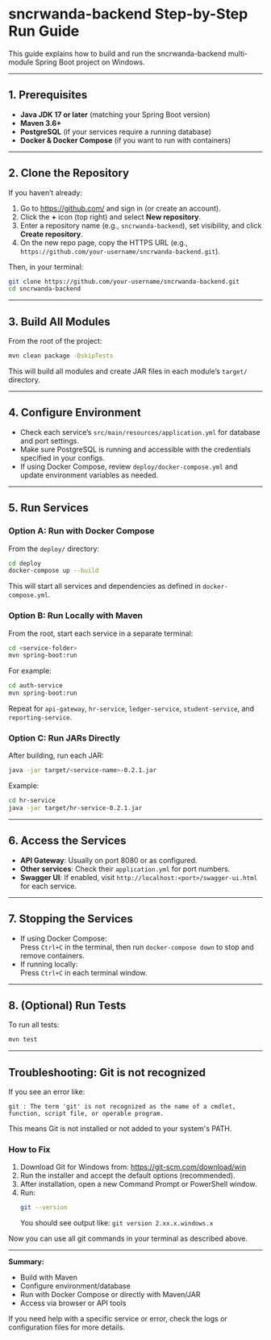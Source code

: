 # sncrwanda-backend Step-by-Step Run Guide

This guide explains how to build and run the sncrwanda-backend multi-module Spring Boot project on Windows.

---

## 1. Prerequisites

- **Java JDK 17 or later** (matching your Spring Boot version)
- **Maven 3.6+**
- **PostgreSQL** (if your services require a running database)
- **Docker & Docker Compose** (if you want to run with containers)

---

## 2. Clone the Repository

If you haven’t already:

1. Go to https://github.com/ and sign in (or create an account).
2. Click the **+** icon (top right) and select **New repository**.
3. Enter a repository name (e.g., `sncrwanda-backend`), set visibility, and click **Create repository**.
4. On the new repo page, copy the HTTPS URL (e.g., `https://github.com/your-username/sncrwanda-backend.git`).

Then, in your terminal:
```sh
git clone https://github.com/your-username/sncrwanda-backend.git
cd sncrwanda-backend
```

---

## 3. Build All Modules

From the root of the project:
```sh
mvn clean package -DskipTests
```
This will build all modules and create JAR files in each module’s `target/` directory.

---

## 4. Configure Environment

- Check each service’s `src/main/resources/application.yml` for database and port settings.
- Make sure PostgreSQL is running and accessible with the credentials specified in your configs.
- If using Docker Compose, review `deploy/docker-compose.yml` and update environment variables as needed.

---

## 5. Run Services

### Option A: Run with Docker Compose

From the `deploy/` directory:
```sh
cd deploy
docker-compose up --build
```
This will start all services and dependencies as defined in `docker-compose.yml`.

### Option B: Run Locally with Maven

From the root, start each service in a separate terminal:
```sh
cd <service-folder>
mvn spring-boot:run
```
For example:
```sh
cd auth-service
mvn spring-boot:run
```
Repeat for `api-gateway`, `hr-service`, `ledger-service`, `student-service`, and `reporting-service`.

### Option C: Run JARs Directly

After building, run each JAR:
```sh
java -jar target/<service-name>-0.2.1.jar
```
Example:
```sh
cd hr-service
java -jar target/hr-service-0.2.1.jar
```

---

## 6. Access the Services

- **API Gateway**: Usually on port 8080 or as configured.
- **Other services**: Check their `application.yml` for port numbers.
- **Swagger UI**: If enabled, visit `http://localhost:<port>/swagger-ui.html` for each service.

---

## 7. Stopping the Services

- If using Docker Compose:  
  Press `Ctrl+C` in the terminal, then run `docker-compose down` to stop and remove containers.
- If running locally:  
  Press `Ctrl+C` in each terminal window.

---

## 8. (Optional) Run Tests

To run all tests:
```sh
mvn test
```

---

## Troubleshooting: Git is not recognized

If you see an error like:

```
git : The term 'git' is not recognized as the name of a cmdlet, function, script file, or operable program.
```

This means Git is not installed or not added to your system's PATH.

### How to Fix

1. Download Git for Windows from: https://git-scm.com/download/win
2. Run the installer and accept the default options (recommended).
3. After installation, open a new Command Prompt or PowerShell window.
4. Run:
   ```sh
   git --version
   ```
   You should see output like: `git version 2.xx.x.windows.x`

Now you can use all git commands in your terminal as described above.

---

**Summary:**
- Build with Maven  
- Configure environment/database  
- Run with Docker Compose or directly with Maven/JAR  
- Access via browser or API tools

If you need help with a specific service or error, check the logs or configuration files for more details.
